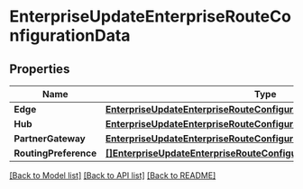 # EnterpriseUpdateEnterpriseRouteConfigurationData

## Properties

Name | Type | Description | Notes
------------ | ------------- | ------------- | -------------
**Edge** | [**EnterpriseUpdateEnterpriseRouteConfigurationDataEdge**](_enterprise_updateEnterpriseRouteConfiguration_data_edge.md) |  | 
**Hub** | [**EnterpriseUpdateEnterpriseRouteConfigurationDataEdge**](_enterprise_updateEnterpriseRouteConfiguration_data_edge.md) |  | 
**PartnerGateway** | [**EnterpriseUpdateEnterpriseRouteConfigurationDataPartnerGateway**](_enterprise_updateEnterpriseRouteConfiguration_data_partnerGateway.md) |  | 
**RoutingPreference** | [**[]EnterpriseUpdateEnterpriseRouteConfigurationDataRoutingPreference**](_enterprise_updateEnterpriseRouteConfiguration_data_routingPreference.md) |  | 

[[Back to Model list]](../README.md#documentation-for-models) [[Back to API list]](../README.md#documentation-for-api-endpoints) [[Back to README]](../README.md)


